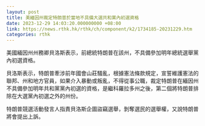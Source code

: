 ```yaml
---
layout: post
title: 美緬因州裁定特朗普於當地不具備大選共和黨內初選資格
date: 2023-12-29 14:03:20.000000000 +08:00
link: https://news.rthk.hk/rthk/ch/component/k2/1734185-20231229.htm
categories: rthk
---
```


美國緬因州州務卿貝洛斯表示，前總統特朗普在該州，不具備參加明年總統選舉黨內初選資格。

貝洛斯表示，特朗普牽涉前年國會山莊騷亂，根據憲法條款規定，宣誓維護憲法的聯邦、州和地方官員，如果介入暴動或叛亂，不得從事公職，裁定特朗普在緬因州不具備參加明年共和黨黨內初選的資格，是繼科羅拉多州之後，第二個將特朗普排除在大選黨內初選之外的州份。

特朗普競選活動發言人指責貝洛斯企圖盜竊選舉，剝奪選民的選舉權，又說特朗普將會提出上訴。
